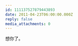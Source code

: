 ```yaml
---
id: 111137527879443893
date: 2011-04-23T06:00:00.000Z
reply: false
media_attachments: 0
---
```


想你了。 ​​​​

